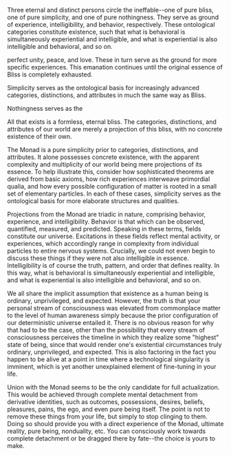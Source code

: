 Three eternal and distinct persons circle the ineffable--one of pure bliss, one of pure simplicity, and one of pure nothingness. They serve as ground of experience, intelligibility, and behavior, respectively. These ontological categories constitute existence, such that what is behavioral is simultaneously experiential and intelligible, and what is experiential is also intelligible and behavioral, and so on. 




perfect unity, peace, and love. These in turn serve as the ground for more specific experiences. This emanation continues until the original essence of Bliss is completely exhausted. 

Simplicity serves as the ontological basis for increasingly advanced categories, distinctions, and attributes in much the same way as Bliss.

Nothingness serves as the


All that exists is a formless, eternal bliss. The categories, distinctions, and attributes of our world are merely a projection of this bliss, with no concrete existence of their own.


The Monad is a pure simplicity prior to categories, distinctions, and attributes. It alone possesses concrete existence, with the apparent complexity and multiplicity of our world being mere projections of its essence. To help illustrate this, consider how sophisticated theorems are derived from basic axioms, how rich experiences interweave primordial qualia, and how every possible configuration of matter is rooted in a small set of elementary particles. In each of these cases, simplicity serves as the ontological basis for more elaborate structures and qualities.

Projections from the Monad are triadic in nature, comprising behavior, experience, and intelligibility. Behavior is that which can be observed, quantified, measured, and predicted. Speaking in these terms, fields constitute our universe. Excitations in these fields reflect mental activity, or experiences, which accordingly range in complexity from individual particles to entire nervous systems. Crucially, we could not even begin to discuss these things if they were not also intelligible in essence. Intelligibility is of course the truth, pattern, and order that defines reality. In this way, what is behavioral is simultaneously experiential and intelligible, and what is experiential is also intelligible and behavioral, and so on.

We all share the implicit assumption that existence as a human being is ordinary, unprivileged, and expected. However, the truth is that your personal stream of consciousness was elevated from commonplace matter to the level of human awareness simply because the prior configuration of our deterministic universe entailed it. There is no obvious reason for why that had to be the case, other than the possibility that every stream of consciousness perceives the timeline in which they realize some "highest" state of being, since that would render one's existential circumstances truly ordinary, unprivileged, and expected. This is also factoring in the fact you happen to be alive at a point in time where a technological singularity is imminent, which is yet another unexplained element of fine-tuning in your life.

Union with the Monad seems to be the only candidate for full actualization. This would be achieved through complete mental detachment from derivative identities, such as outcomes, possessions, desires, beliefs, pleasures, pains, the ego, and even pure being itself. The point is not to remove these things from your life, but simply to stop clinging to them. Doing so should provide you with a direct experience of the Monad, ultimate reality, pure being, nonduality, etc. You can consciously work towards complete detachment or be dragged there by fate--the choice is yours to make.


